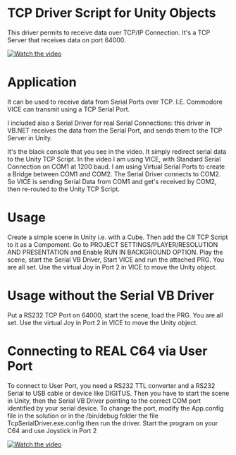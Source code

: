# TCP Driver Script for Unity Objects
This driver permits to receive data over TCP/IP Connection.
It's a TCP Server that receives data on port 64000.

[![Watch the video](https://raw.githubusercontent.com/isacco1975/Unity-TCP/master/thumbnail.jpg)](https://raw.githubusercontent.com/isacco1975/video.mp4)

# Application
It can be used to receive data from Serial Ports over TCP.
I.E. Commodore VICE can transmit using a TCP Serial Port.

I included also a Serial Driver for real Serial Connections:
this driver in VB.NET receives the data from the Serial Port, and
sends them to the TCP Server in Unity.

It's the black console that you see in the video. It simply redirect serial data to the Unity TCP Script.
In the video I am using VICE, with Standard Serial Connection on COM1 at 1200 baud. 
I am using Virtual Serial Ports to create a Bridge between COM1 and COM2.
The Serial Driver connects to COM2. So VICE is sending Serial Data from COM1 and get's received by COM2, then 
re-routed to the Unity TCP Script.

# Usage
Create a simple scene in Unity i.e. with a Cube.
Then add the C# TCP Script to it as a Compoment.
Go to PROJECT SETTINGS/PLAYER/RESOLUTION AND PRESENTATION and Enable RUN IN BACKGROUND OPTION.
Play the scene, start the Serial VB Driver, Start VICE and run the attached PRG. You are all set.
Use the virtual Joy in Port 2 in VICE to move the Unity object.

# Usage without the Serial VB Driver
Put a RS232 TCP Port on 64000, start the scene, load the PRG. You are all set.
Use the virtual Joy in Port 2 in VICE to move the Unity object.

# Connecting to REAL C64 via User Port
To connect to User Port, you need a RS232 TTL converter and a RS232 Serial to USB cable or device like DIGITUS.
Then you have to start the scene in Unity, then the Serial VB Driver pointing to the correct COM port identified by
your serial device. To change the port, modify the App.config file in the solution or in the /bin/debug folder the file TcpSerialDriver.exe.config then run the driver.
Start the program on your C64 and use Joystick in Port 2

[![Watch the video](https://raw.githubusercontent.com/isacco1975/Unity-TCP/master/thumbnail2.jpg)](https://raw.githubusercontent.com/isacco1975/video2.mp4)


